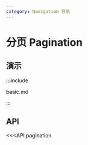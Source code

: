 ```yaml
---
category: Navigation 导航
---
```


# 分页 Pagination

## 演示

:::include

basic.md

:::

## API

<<<API pagination